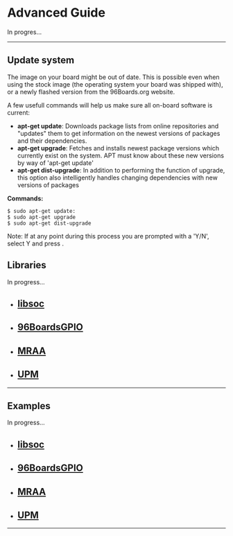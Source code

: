 # Advanced Guide

In progres...

***

## Update system

The image on your board might be out of date. This is possible even when using the stock image (the operating system your board was shipped with), or a newly flashed version from the 96Boards.org website. 

A few usefull commands will help us make sure all on-board software is current:

- **apt-get update**: Downloads package lists from online repositories and "updates" them to get information on the newest versions of packages and their dependencies.
- **apt-get upgrade**: Fetches and installs newest package versions which currently exist on the system. APT must know about these new versions by way of 'apt-get update'
- **apt-get dist-upgrade**: In addition to performing the function of upgrade, this option also intelligently handles changing dependencies with new versions of packages

**Commands:**

```shell
$ sudo apt-get update: 
$ sudo apt-get upgrade
$ sudo apt-get dist-upgrade
```

Note: If at any point during this process you are prompted with a 'Y/N', select Y and press <Enter>.

## Libraries

In progress...

- [libsoc]()
   - 
- [96BoardsGPIO]()
   -
- [MRAA]()
   -
- [UPM]()
   -

***

## Examples

In progress...

- [libsoc]()
   - 
- [96BoardsGPIO]()
   -
- [MRAA]()
   -
- [UPM]()
   -


***
